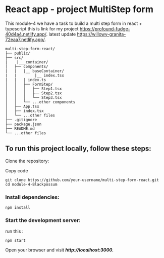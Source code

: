 # React app - project MultiStep form

This module-4 we have a task to build a multi step form in react + typescript 
this is link for my project https://profound-fudge-40d4a4.netlify.app/.
latest update https://willowy-granita-72eaa7.netlify.app/.
```
multi-step-form-react/
├── public/
├── src/
|    |___container/
│   ├── components/
|   |   |__ baseContainer/
|   |        |__ index.tsx
|   |   | index.ts
│   │   ├── FormStep/
│   │   │   ├── Step1.tsx
│   │   │   ├── Step2.tsx
│   │   │   └── Step3.tsx
│   │   └── ...other components
│   ├── App.tsx
│   ├── index.tsx
│   └── ...other files
├── .gitignore
├── package.json
├── README.md
└── ...other files
```
## To run this project locally, follow these steps:

Clone the repository:

Copy code
```
git clone https://github.com/your-username/multi-step-form-react.git
cd module-4-Blackpossum
```
### Install dependencies:

```
npm install
```
### Start the development server:
run this :
```
npm start
```
Open your browser and visit ___http://localhost:3000.___


